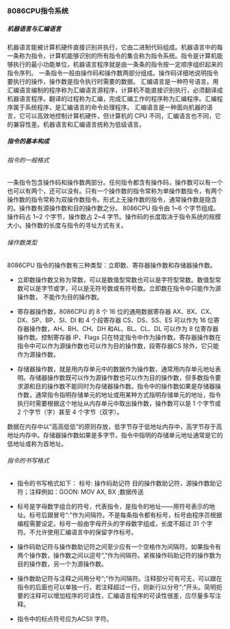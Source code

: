 ### 8086CPU指令系统

##### 机器语言与汇编语言

机器语言能被计算机硬件直接识别并执行，它由二进制代码组成。机器语言中的每一条称为指令，计算机能够识别的所有指令的集合称为指令系统。指令是计算机能够执行的最小功能单位，机器语言程序就是由一条条的指令按一定顺序组织起来的指令序列。
一条指令一般由操作码和操作数两部分组成。操作码详细地说明指令要执行的操作，操作数是指令执行时需要的数据。
汇编语言是一种符号语言。用汇编语言编制的程序称为汇编语言源程序，计算机不能直接识别执行，必须翻译成机器语言程序。翻译的过程称为汇编，完成汇编工作的程序称为汇编程序。汇编程序属于系统程序，是汇编语言的命令处理程序。
汇编语言是一种面向机器的语言，它可以高效地控制计算机硬件，但计算机的 CPU 不同，汇编语言也不同，它的兼容性差。机器语言和汇编语言统称为低级语言。

##### 指令的基本构成

###### 指令的一般格式

一条指令包含操作码和操作数两部分。任何指令都含有操作码，操作数可以有一个也可以有两个，还可以没有。只有一个操作数的指令常称为单操作数指令，有两个操作数的指令常称为双操作数指令。形式上无操作数的指令，通常操作数是隐含的。操作数有源操作数和目的操作数之分。
8086CPU 指令由 1~6 个字节组成。操作码占 1~2 个字节，操作数占 2~4 字节。操作码的长度取决于指令系统的规模大小。操作数的长度与指令的寻址方式有关。

###### 操作数类型

8086CPU 指令的操作数有三种类型：立即数、寄存器操作数和存储器操作数。

- 立即数操作数又称为常数，可以是数值型常数也可以是字符型常数。数值型常数可以是字节或字，可以是无符号数或有符号数。立即数在指令中只能作为源操作数， 不能作为目的操作数。

- 寄存器操作数，8086CPU 的 8 个 16 位的通用数据寄存器 AX、BX、CX、DX、SP、BP、SI、DI 和 4 个段寄存器 CS、DS、SS、ES 可以作为 16 位寄存器操作数，AH、BH、CH、DH 和AL、BL、CL、DL 可以作为 8 位寄存器操作数。控制寄存器 IP、Flags 只在特定指令中作为操作数。寄存器操作数在指令中可以作为源操作数也可以作为目的操作数，段寄存器CS 除外，它只能作为源操作数。

- 存储器操作数，就是用内存单元中的数据作为操作数，通常用内存单元地址表明。存储器操作数既可以作为源操作数也可以作为目的操作数，但多数指令要求源和目的操作数不能同时为存储器操作数。指令中的操作数如果是存储器操作数，通常指令指明存储单元的地址或用某种方式指明存储单元的地址，指令执行时需要根据这个地址从内存单元中取出操作数，操作数可以是 1 个字节或 2 个字节（字）甚至 4 个字节（双字）。

​        数据在内存中以“高高低低”的原则存放，低字节存于低地址内存中，高字节存于高地址内存中。存储器操作数如果是多字节，指令中指明的存储单元地址通常是它的低地址或称为首地址。

###### 指令的书写格式

- 指令的书写格式如下：
  标号: 操作码助记符 目的操作数助记符，源操作数助记符；注释例如：GOON:	MOV	AX, BX	;数据传送

- 标号是字母数字组合的符号，代表指令，是指令的地址——用符号表示的地址。标号后跟冒号“:”作为间隔符。不是每条指令都有标号，标号由程序员根据编程需要设定。标号一般由字母开头的字母数字组成，长度不超过 31 个字符。不允许使用汇编语言中的保留字作标号。

- 操作码助记符与操作数助记符之间至少应有一个空格作为间隔符。如果指令有两个操作数，操作数之间以逗号“,”作为间隔符。紧挨操作码助记符的操作数为目的操作数，另一个为源操作数。

- 操作数助记符与注释之间用分号“;”作为间隔符。注释部分可有可无，可以跟在指令的后面也可以单独一行，若注释超过一行，则新行以分号“;”开头。简明扼要的注释可以增加程序的可读性，汇编语言程序的可读性很差，应尽量多写注释。

- 指令中的标点符号应为ACSII 字符。